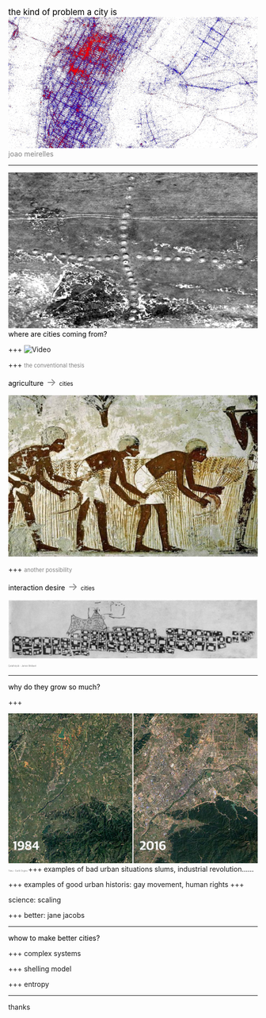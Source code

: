 
<span style="color:black; font-size: 1.2em;">the kind of problem a city is</span>
<br>
![eric_fischer](pics/erichfischer.jpg)
<br>
<span style="color:gray; font-size: 1em;">joao meirelles</span>

---
![ancient1](pics/ancient2_nasa.jpg)
<span style="color:black; font-size: 1em;">where are cities coming from?</span>
<br>

+++
![Video](https://www.youtube.com/embed/cBi7v2HwcJ0?ecver=2)

+++
<span style="color:grey; font-size: 0.8em;">the conventional thesis</span>
<br>


<span style="color:black; font-size: 1em;">agriculture</span><span style="color:grey; font-size: 1.5em;">   ->   </span><span style="color:black; font-size: 0.8em;">cities</span>

![agriculture](pics/agriculture.jpg)


+++
<span style="color:grey; font-size: 0.8em;">another possibility</span>
<br>

<span style="color:black; font-size: 1em;">interaction desire</span><span style="color:grey; font-size: 1.5em;">   ->   </span><span style="color:black; font-size: 0.8em;">cities</span>

![ancient1](pics/catal_map_1964.png)
<span style="color:grey; font-size: 0.3em;">   Çatalhöyük - James Mellaart   </span>


---

<span style="color:black; font-size: 1em;">why do they grow so much?</span>
<br>

+++

![china](pics/china.jpg)
<span style="color:grey; font-size: 0.3em;">   Yiwu - Earth Engine   </span>
+++
examples of bad urban situations
slums, industrial revolution......

+++
examples of good urban historis:
gay movement, human rights
+++

science: scaling

+++
better: jane jacobs

---

<span style="color:black; font-size: 1em;">whow to make better cities?</span>
<br>

+++
complex systems

+++
shelling model

+++
entropy

---
thanks

